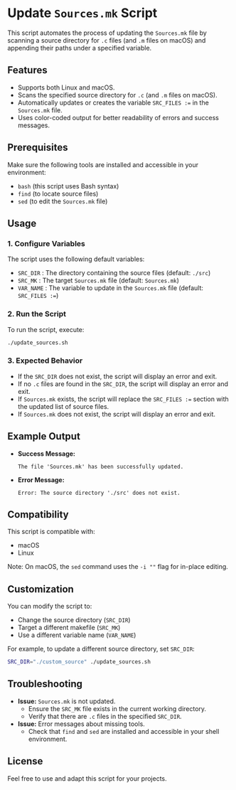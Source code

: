 # Update `Sources.mk` Script

This script automates the process of updating the `Sources.mk` file by scanning a source directory for `.c` files (and `.m` files on macOS) and appending their paths under a specified variable.

## Features
- Supports both Linux and macOS.
- Scans the specified source directory for `.c` (and `.m` files on macOS).
- Automatically updates or creates the variable `SRC_FILES :=` in the `Sources.mk` file.
- Uses color-coded output for better readability of errors and success messages.

## Prerequisites
Make sure the following tools are installed and accessible in your environment:
- `bash` (this script uses Bash syntax)
- `find` (to locate source files)
- `sed` (to edit the `Sources.mk` file)

## Usage
### 1. Configure Variables
The script uses the following default variables:
- `SRC_DIR` : The directory containing the source files (default: `./src`)
- `SRC_MK` : The target `Sources.mk` file (default: `Sources.mk`)
- `VAR_NAME` : The variable to update in the `Sources.mk` file (default: `SRC_FILES :=`)

### 2. Run the Script
To run the script, execute:
```bash
./update_sources.sh
```

### 3. Expected Behavior
- If the `SRC_DIR` does not exist, the script will display an error and exit.
- If no `.c` files are found in the `SRC_DIR`, the script will display an error and exit.
- If `Sources.mk` exists, the script will replace the `SRC_FILES :=` section with the updated list of source files.
- If `Sources.mk` does not exist, the script will display an error and exit.

## Example Output
- **Success Message:**
  ```
  The file 'Sources.mk' has been successfully updated.
  ```

- **Error Message:**
  ```
  Error: The source directory './src' does not exist.
  ```

## Compatibility
This script is compatible with:
- macOS
- Linux

Note: On macOS, the `sed` command uses the `-i ""` flag for in-place editing.

## Customization
You can modify the script to:
- Change the source directory (`SRC_DIR`)
- Target a different makefile (`SRC_MK`)
- Use a different variable name (`VAR_NAME`)

For example, to update a different source directory, set `SRC_DIR`:
```bash
SRC_DIR="./custom_source" ./update_sources.sh
```

## Troubleshooting
- **Issue:** `Sources.mk` is not updated.
  - Ensure the `SRC_MK` file exists in the current working directory.
  - Verify that there are `.c` files in the specified `SRC_DIR`.
- **Issue:** Error messages about missing tools.
  - Check that `find` and `sed` are installed and accessible in your shell environment.

## License
Feel free to use and adapt this script for your projects.

